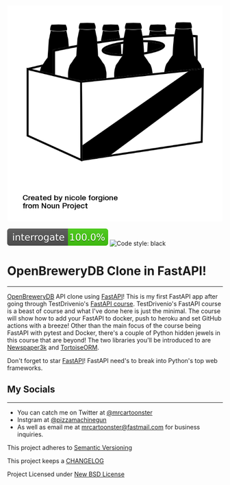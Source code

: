 ![Beer](img/noun_Beer_23573.png)

![interrogate](img/interrogate_badge.svg) ![Code style: black](https://img.shields.io/badge/code%20style-black-000000.svg)

# OpenBreweryDB Clone in FastAPI!
---

[OpenBreweryDB](https://www.openbrewerydb.org) API clone using [FastAPI](https://fastapi.tiangolo.com/)! This is my first FastAPI app after going through TestDrivenio's [FastAPI course](https://testdriven.io/courses/tdd-fastapi/?utm_source=mrcartoonster). TestDrivenio's FastAPI course is a beast of course and what I've done here is just the minimal. The course will show how to add your FastAPI to docker, push to heroku and set GitHub actions with a breeze! Other than the main focus of the course being FastAPI with pytest and Docker, there's a couple of Python hidden jewels in this course that are beyond! The two libraries you'll be introduced to are [Newspaper3k](https://newspaper.readthedocs.io/en/latest/) and [TortoiseORM](https://tortoise-orm.readthedocs.io/en/latest/).

Don't forget to star [FastAPI](https://github.com/tiangolo/fastapi)! FastAPI need's to break into Python's top web frameworks.

## My Socials
---

* You can catch me on Twitter at [@mrcartoonster](https://twitter.com/mrcartoonster)
* Instgram at [@pizzamachinegun](https://www.instagram.com/pizzamachinegun/)
* As well as email me at [mrcartoonster@fastmail.com](mrcartoonster@fastmail.com) for business inquiries.


This project adheres to [Semantic Versioning](https://semver.org/spec/v2.0.0.html)

This project keeps a [CHANGELOG](CHANGELOG.md)

Project Licensed under [New BSD License](LICENSE)

